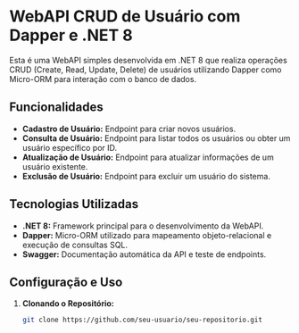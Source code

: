 # WebAPI CRUD de Usuário com Dapper e .NET 8

Esta é uma WebAPI simples desenvolvida em .NET 8 que realiza operações CRUD (Create, Read, Update, Delete) de usuários utilizando Dapper como Micro-ORM para interação com o banco de dados.

## Funcionalidades

- **Cadastro de Usuário:** Endpoint para criar novos usuários.
- **Consulta de Usuário:** Endpoint para listar todos os usuários ou obter um usuário específico por ID.
- **Atualização de Usuário:** Endpoint para atualizar informações de um usuário existente.
- **Exclusão de Usuário:** Endpoint para excluir um usuário do sistema.

## Tecnologias Utilizadas

- **.NET 8:** Framework principal para o desenvolvimento da WebAPI.
- **Dapper:** Micro-ORM utilizado para mapeamento objeto-relacional e execução de consultas SQL.
- **Swagger:** Documentação automática da API e teste de endpoints.

## Configuração e Uso

1. **Clonando o Repositório:**
   ```bash
   git clone https://github.com/seu-usuario/seu-repositorio.git
